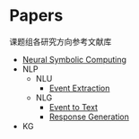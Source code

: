 # Papers
课题组各研究方向参考文献库

* [Neural Symbolic Computing](https://github.com/ICTKC/Papers/blob/main/Neural_Symbolic_Computing.md)
* NLP
   * NLU
      * [Event Extraction]()
   * NLG
      * [Event to Text]()
      * [Response Generation](https://github.com/ICTKC/Papers/blob/main/Response_Generation.md)
* KG

